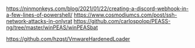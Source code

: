 https://ninmonkeys.com/blog/2021/01/22/creating-a-discord-webhook-in-a-few-lines-of-powershell/
https://www.cosmodiumcs.com/post/ssh-network-attacks-in-onlyrat
https://github.com/carlospolop/PEASS-ng/tree/master/winPEAS/winPEASbat




https://github.com/hzqst/VmwareHardenedLoader